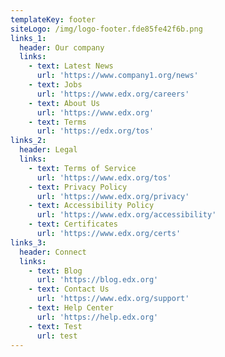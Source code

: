 ```yaml
---
templateKey: footer
siteLogo: /img/logo-footer.fde85fe42f6b.png
links_1:
  header: Our company
  links:
    - text: Latest News
      url: 'https://www.company1.org/news'
    - text: Jobs
      url: 'https://www.edx.org/careers'
    - text: About Us
      url: 'https://www.edx.org'
    - text: Terms
      url: 'https://edx.org/tos'
links_2:
  header: Legal
  links:
    - text: Terms of Service
      url: 'https://www.edx.org/tos'
    - text: Privacy Policy
      url: 'https://www.edx.org/privacy'
    - text: Accessibility Policy
      url: 'https://www.edx.org/accessibility'
    - text: Certificates
      url: 'https://www.edx.org/certs'
links_3:
  header: Connect
  links:
    - text: Blog
      url: 'https://blog.edx.org'
    - text: Contact Us
      url: 'https://www.edx.org/support'
    - text: Help Center
      url: 'https://help.edx.org'
    - text: Test
      url: test
---
```


